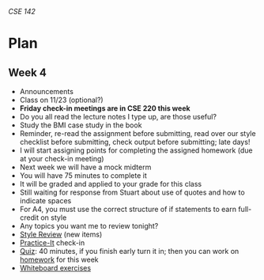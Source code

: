 _CSE 142_
# Plan
## Week 4

* Announcements
 * Class on 11/23 (optional?)
 * __Friday check-in meetings are in CSE 220 this week__
 * Do you all read the lecture notes I type up, are those useful?
 * Study the BMI case study in the book
 * Reminder, re-read the assignment before submitting, read over our style checklist before submitting, check output before submitting; late days!
 * I will start assigning points for completing the assigned homework (due at your check-in meeting)
 * Next week we will have a mock midterm
  * You will have 75 minutes to complete it
  * It will be graded and applied to your grade for this class
 * Still waiting for response from Stuart about use of quotes and how to indicate spaces
 * For A4, you must use the correct structure of if statements to earn full-credit on style
* Any topics you want me to review tonight?
* [Style Review](../style.md) (new items)
* [Practice-It](http://practiceit.cs.washington.edu/) check-in
* [Quiz](quiz.md): 40 minutes, if you finish early turn it in; then you can work on [homework](homework.md) for this week
* [Whiteboard exercises](exercises.md)
